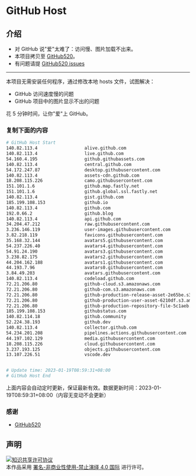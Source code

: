 # GitHub Host
## 介绍
- 对 GitHub 说"爱"太难了：访问慢、图片加载不出来。
- 本项目拷贝至 [GitHub520](https://github.com/521xueweihan/GitHub520)。
- 有问题请提 [GitHub520 issues](https://github.com/521xueweihan/GitHub520/issues/new)

---

本项目无需安装任何程序，通过修改本地 hosts 文件，试图解决：
- GitHub 访问速度慢的问题
- GitHub 项目中的图片显示不出的问题

花 5 分钟时间，让你"爱"上 GitHub。

### 复制下面的内容
```bash
# GitHub Host Start
140.82.113.4                  alive.github.com
140.82.113.4                  live.github.com
54.160.4.195                  github.githubassets.com
140.82.113.4                  central.github.com
54.172.247.87                 desktop.githubusercontent.com
140.82.113.4                  assets-cdn.github.com
18.208.115.226                camo.githubusercontent.com
151.101.1.6                   github.map.fastly.net
151.101.1.6                   github.global.ssl.fastly.net
140.82.113.4                  gist.github.com
185.199.108.153               github.io
140.82.113.4                  github.com
192.0.66.2                    github.blog
140.82.113.4                  api.github.com
34.204.47.212                 raw.githubusercontent.com
3.236.146.119                 user-images.githubusercontent.com
3.82.218.119                  favicons.githubusercontent.com
35.168.32.144                 avatars5.githubusercontent.com
54.237.226.40                 avatars4.githubusercontent.com
54.91.24.190                  avatars3.githubusercontent.com
3.238.82.175                  avatars2.githubusercontent.com
44.204.162.188                avatars1.githubusercontent.com
44.193.7.96                   avatars0.githubusercontent.com
3.84.49.203                   avatars.githubusercontent.com
140.82.113.4                  codeload.github.com
72.21.206.80                  github-cloud.s3.amazonaws.com
72.21.206.80                  github-com.s3.amazonaws.com
72.21.206.80                  github-production-release-asset-2e65be.s3.amazonaws.com
72.21.206.80                  github-production-user-asset-6210df.s3.amazonaws.com
72.21.206.80                  github-production-repository-file-5c1aeb.s3.amazonaws.com
185.199.108.153               githubstatus.com
140.82.114.18                 github.community
52.224.38.193                 github.dev
140.82.113.4                  collector.github.com
54.234.201.208                pipelines.actions.githubusercontent.com
44.197.102.129                media.githubusercontent.com
18.208.115.226                cloud.githubusercontent.com
3.237.193.125                 objects.githubusercontent.com
13.107.226.51                 vscode.dev


# Update time: 2023-01-19T08:59:31+08:00
# GitHub Host End

```
上面内容会自动定时更新，保证最新有效。数据更新时间：2023-01-19T08:59:31+08:00（内容无变动不会更新）

### 感谢

- [GitHub520](https://github.com/521xueweihan/GitHub520)

## 声明
<a rel="license" href="https://creativecommons.org/licenses/by-nc-nd/4.0/deed.zh"><img alt="知识共享许可协议" style="border-width: 0" src="https://licensebuttons.net/l/by-nc-nd/4.0/88x31.png"></a><br>本作品采用 <a rel="license" href="https://creativecommons.org/licenses/by-nc-nd/4.0/deed.zh">署名-非商业性使用-禁止演绎 4.0 国际</a> 进行许可。